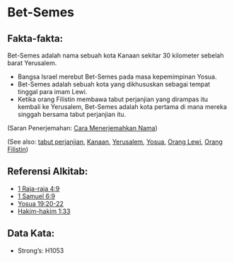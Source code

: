 # Bet-Semes

## Fakta-fakta:

Bet-Semes adalah nama sebuah kota Kanaan sekitar 30 kilometer sebelah barat Yerusalem.

* Bangsa Israel merebut Bet-Semes pada masa kepemimpinan Yosua.
* Bet-Semes adalah sebuah kota yang dikhususkan sebagai tempat tinggal para imam Lewi.
* Ketika orang Filistin membawa tabut perjanjian yang dirampas itu kembali ke Yerusalem, Bet-Semes adalah kota pertama di mana mereka singgah bersama tabut perjanjian itu.

(Saran Penerjemahan: [Cara Menerjemahkan Nama](rc://en/ta/man/translate/translate-names))

(See also: [tabut perjanjian](../kt/arkofthecovenant.md), [Kanaan](../names/canaan.md), [Yerusalem](../names/jerusalem.md), [Yosua](../names/joshua.md), [Orang Lewi](../names/levite.md), [Orang Filistin](../names/philistines.md))

## Referensi Alkitab:

* [1 Raja-raja 4:9](rc://en/tn/help/1ki/04/09)
* [1 Samuel 6:9](rc://en/tn/help/1sa/06/09)
* [Yosua 19:20-22](rc://en/tn/help/jos/19/20)
* [Hakim-hakim 1:33](rc://en/tn/help/jdg/01/33)

## Data Kata:

* Strong’s: H1053
